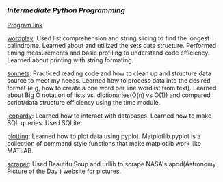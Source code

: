 <h3><em>Intermediate Python Programming</em></h3>
<a href='http://shop.oreilly.com/product/0636920049852.do'>Program link</a>

[wordplay](https://github.com/BMariscal/intermediate_python/tree/master/wordplay): Used list comprehension and string slicing
to find the longest palindrome. Learned about and utilized the sets data structure. Performed timing measurements and basic profiling to understand code efficiency. Learned about printing with string formating. 

[sonnets](https://github.com/BMariscal/intermediate_python/tree/master/sonnets): Practiced reading code and how to clean up and structure data source to meet my needs. Learned how to process data into the desired format (e.g, how to create a one word per line wordlist from text). Learned about Big O notation of lists vs. dictionaries(O(n) vs O(1)) and compared script/data structure efficiency using the time module. 

[jeopardy](https://github.com/BMariscal/intermediate_python/tree/master/jeopardy): Learned how to interact with databases. Learned how to make SQL queries. Used SQLite. 

[plotting](https://github.com/BMariscal/intermediate_python/tree/master/plotting): Learned how to plot data using pyplot. Matplotlib.pyplot is a collection of command style functions that make matplotlib work like MATLAB. 

[scraper](https://github.com/BMariscal/intermediate_python/tree/master/scraper): Used BeautifulSoup and urllib to scrape NASA's apod(Astronomy Picture of the Day ) website for pictures. 
